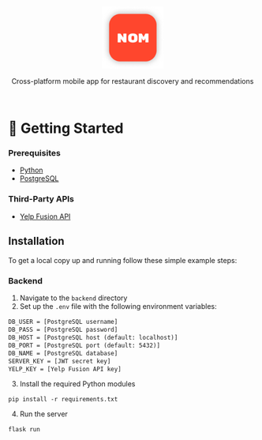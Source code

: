 <br>
<p align="center">
  <img src="./frontend/assets/gallery/logo.png" alt="Logo" width=125/>
</p>
<p align="center">
  Cross-platform mobile app for restaurant discovery and recommendations 
</p>
<br>

# 🚀 Getting Started

### Prerequisites

- [Python](https://www.python.org/downloads/)
- [PostgreSQL](https://www.postgresql.org/download/)

### Third-Party APIs
- [Yelp Fusion API](https://docs.developer.yelp.com/docs/fusion-intro)

## Installation
To get a local copy up and running follow these simple example steps:

### Backend
1. Navigate to the `backend` directory
2. Set up the `.env` file with the following environment variables:
```
DB_USER = [PostgreSQL username]
DB_PASS = [PostgreSQL password]
DB_HOST = [PostgreSQL host (default: localhost)]
DB_PORT = [PostgreSQL port (default: 5432)]
DB_NAME = [PostgreSQL database]
SERVER_KEY = [JWT secret key]        
YELP_KEY = [Yelp Fusion API key]       
```
3. Install the required Python modules
```
pip install -r requirements.txt
```
4. Run the server
```
flask run
```
